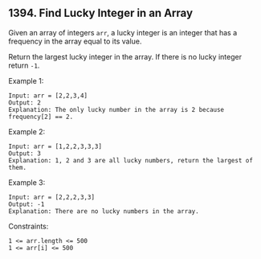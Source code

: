 ## 1394. Find Lucky Integer in an Array

Given an array of integers `arr`, a lucky integer is an integer that has a frequency in the array equal to its value.

Return the largest lucky integer in the array. If there is no lucky integer return `-1`.

Example 1:

```
Input: arr = [2,2,3,4]
Output: 2
Explanation: The only lucky number in the array is 2 because frequency[2] == 2.
```

Example 2:

```
Input: arr = [1,2,2,3,3,3]
Output: 3
Explanation: 1, 2 and 3 are all lucky numbers, return the largest of them.
```

Example 3:

```
Input: arr = [2,2,2,3,3]
Output: -1
Explanation: There are no lucky numbers in the array.
```

Constraints:

```
1 <= arr.length <= 500
1 <= arr[i] <= 500
```
